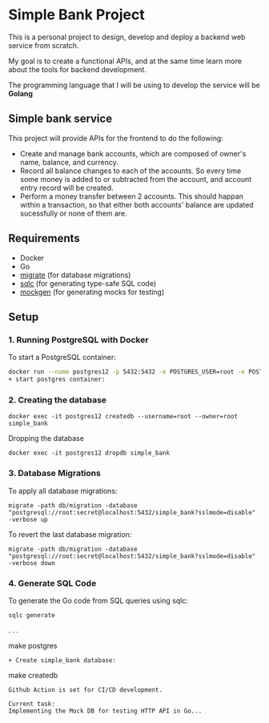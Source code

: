 # Simple Bank Project
This is a personal project to design, develop and deploy a backend web service from scratch.

My goal is to create a functional APIs, and at the same time learn more about the tools for backend development.

The programming language that I will be using to develop the service will be **Golang**

## Simple bank service
This project will provide APIs for the frontend to do the following:
+ Create and manage bank accounts, which are composed of owner's name, balance, and currency.
+ Record all balance changes to each of the accounts. So every time some money is added to or subtracted from the account, and account entry record will be created.
+ Perform a money transfer between 2 accounts. This should happan within a transaction, so that either both accounts' balance are updated sucessfully or none of them are.

## Requirements
- Docker
- Go
- [migrate](https://github.com/golang-migrate/migrate) (for database migrations)
- [sqlc](https://github.com/kyleconroy/sqlc) (for generating type-safe SQL code)
- [mockgen](https://github.com/golang/mock) (for generating mocks for testing)

## Setup

### 1. Running PostgreSQL with Docker
To start a PostgreSQL container:
```bash
docker run --name postgres12 -p 5432:5432 -e POSTGRES_USER=root -e POSTGRES_PASSWORD=secret -d postgres:12-alpine
+ start postgres container:
```

### 2. Creating the database
```
docker exec -it postgres12 createdb --username=root --owner=root simple_bank
```
Dropping the database
```
docker exec -it postgres12 dropdb simple_bank
```

### 3. Database Migrations
To apply all database migrations:
```
migrate -path db/migration -database "postgresql://root:secret@localhost:5432/simple_bank?sslmode=disable" -verbose up
```
To revert the last database migration:
```
migrate -path db/migration -database "postgresql://root:secret@localhost:5432/simple_bank?sslmode=disable" -verbose down
```

### 4. Generate SQL Code
To generate the Go code from SQL queries using sqlc:
```
sqlc generate
```
.
.
.

make postgres
```
+ Create simple_bank database:
```
make createdb
```
Github Action is set for CI/CD development.

Current task:
Implementing the Mock DB for testing HTTP API in Go...
